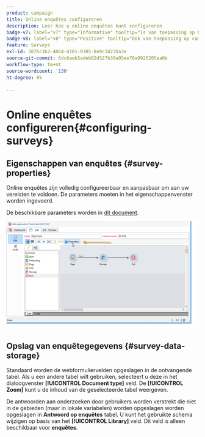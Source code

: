 ```yaml
---
product: campaign
title: Online enquêtes configureren
description: Leer hoe u online enquêtes kunt configureren
badge-v7: label="v7" type="Informative" tooltip="Is van toepassing op Campaign Classic v7"
badge-v8: label="v8" type="Positive" tooltip="Ook van toepassing op campagne v8"
feature: Surveys
exl-id: 387bc362-4064-4181-9385-8e0c3423ba3e
source-git-commit: 6dc6aeb5adeb82d527b39a05ee70a9926205ea0b
workflow-type: tm+mt
source-wordcount: '130'
ht-degree: 0%

---
```


# Online enquêtes configureren{#configuring-surveys}



## Eigenschappen van enquêtes {#survey-properties}

Online enquêtes zijn volledig configureerbaar en aanpasbaar om aan uw vereisten te voldoen. De parameters moeten in het eigenschappenvenster worden ingevoerd.

De beschikbare parameters worden in [dit document](../../web/using/defining-web-forms-properties.md).

![](assets/s_ncs_admin_survey_properties_general.png)

## Opslag van enquêtegegevens {#survey-data-storage}

Standaard worden de webformuliervelden opgeslagen in de ontvangende tabel. Als u een andere tabel wilt gebruiken, selecteert u deze in het dialoogvenster **[!UICONTROL Document type]** veld. De **[!UICONTROL Zoom]** kunt u de inhoud van de geselecteerde tabel weergeven.

De antwoorden aan onderzoeken door gebruikers worden verstrekt die niet in de gebieden (maar in lokale variabelen) worden opgeslagen worden opgeslagen in **Antwoord op enquêtes** tabel. U kunt het gebruikte schema wijzigen op basis van het **[!UICONTROL Library]** veld. Dit veld is alleen beschikbaar voor **enquêtes**.
